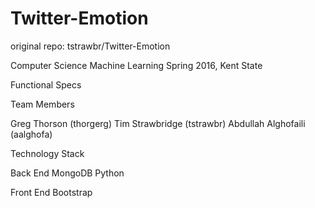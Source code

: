 # Twitter-Emotion
original repo: tstrawbr/Twitter-Emotion

Computer Science Machine Learning Spring 2016, Kent State

Functional Specs

Team Members

Greg Thorson (thorgerg)
Tim Strawbridge (tstrawbr)
Abdullah Alghofaili (aalghofa)

Technology Stack

Back End MongoDB Python

Front End Bootstrap
